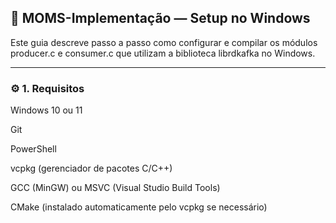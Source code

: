 ## 🧠 MOMS-Implementação — Setup no Windows

Este guia descreve passo a passo como configurar e compilar os módulos producer.c e consumer.c que utilizam a biblioteca librdkafka no Windows.

---

### ⚙️ 1. Requisitos

Windows 10 ou 11

Git

PowerShell

vcpkg (gerenciador de pacotes C/C++)

GCC (MinGW) ou MSVC (Visual Studio Build Tools)

CMake (instalado automaticamente pelo vcpkg se necessário)

